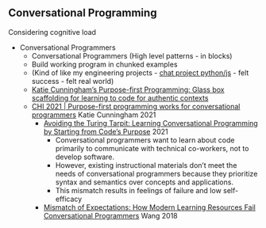 Conversational Programming
--------------------------

Considering cognitive load

* Conversational Programmers
    * Conversational Programmers (High level patterns - in blocks)
    * Build working program in chunked examples
    * (Kind of like my engineering projects - [chat project python/js](https://github.com/calaldees/TeachProgramming/tree/master/teachprogramming/static/docs) - felt success - felt real world)
    * [Katie Cunningham’s Purpose-first Programming: Glass box scaffolding for learning to code for authentic contexts](https://computinged.wordpress.com/2021/06/21/katie-cunninghams-purpose-first-programming-glass-box-scaffolding-for-learning-to-code/)
    * [CHI 2021 | Purpose-first programming works for conversational programmers](https://www.youtube.com/watch?v=flLjtC1QfD0)  Katie Cunningham 2021
        * [Avoiding the Turing Tarpit: Learning Conversational Programming by Starting from Code’s Purpose](https://dl.acm.org/doi/10.1145/3411764.3445571) 2021
            * Conversational programmers want to learn about code primarily to communicate with technical co-workers, not to develop software. 
            * However, existing instructional materials don’t meet the needs of conversational programmers because they prioritize syntax and semantics over concepts and applications. 
            * This mismatch results in feelings of failure and low self-efficacy
        * [Mismatch of Expectations: How Modern Learning Resources Fail Conversational Programmers](https://dl.acm.org/doi/10.1145/3173574.3174085) Wang 2018
